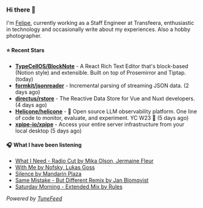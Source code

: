 ### Hi there 👋

I'm [Felipe](https://felipevm.com), currently working as a Staff Engineer at Transfeera, enthusiastic in technology and occasionally write about my experiences. Also a hobby photographer.

#### ⭐ Recent Stars
- **[TypeCellOS/BlockNote](https://github.com/TypeCellOS/BlockNote)** - A React Rich Text Editor that&#39;s block-based (Notion style) and extensible. Built on top of Prosemirror and Tiptap. (today)
- **[formkit/jsonreader](https://github.com/formkit/jsonreader)** - Incremental parsing of streaming JSON data. (2 days ago)
- **[directus/rstore](https://github.com/directus/rstore)** - The Reactive Data Store for Vue and Nuxt developers. (4 days ago)
- **[Helicone/helicone](https://github.com/Helicone/helicone)** - 🧊 Open source LLM observability platform. One line of code to monitor, evaluate, and experiment. YC W23 🍓 (5 days ago)
- **[xpipe-io/xpipe](https://github.com/xpipe-io/xpipe)** - Access your entire server infrastructure from your local desktop (5 days ago)

#### 🎧 What I have been listening
- [What I Need - Radio Cut by Mika Olson, Jermaine Fleur](https://open.spotify.com/track/0x9Vs4wnuW5Juzq22pSkYy)
- [With Me by Nofsky, Lukas Goss](https://open.spotify.com/track/2p2aR4DcQHTmhtvSyAUOtk)
- [Silence by Mandarin Plaza](https://open.spotify.com/track/6xTXPEuI2NGHzl74YX2NeM)
- [Same Mistake - But Different Remix by Jan Blomqvist](https://open.spotify.com/track/7wwA5QBXfOkeYHzNbbVXtT)
- [Saturday Morning - Extended Mix by Rules](https://open.spotify.com/track/7cDywbRaG90SF3MQmjTUEZ)

_Powered by [TuneFeed](https://tunefeed.app?ref=github.com)_
